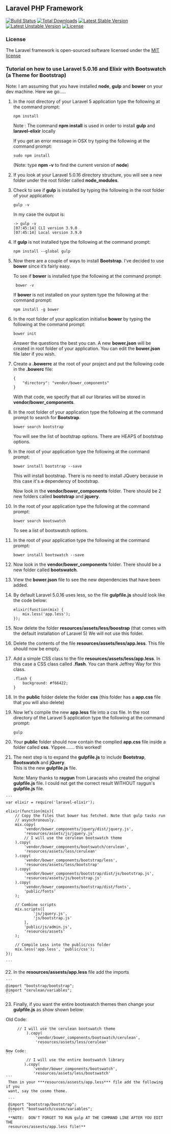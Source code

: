 ## Laravel PHP Framework

[![Build Status](https://travis-ci.org/laravel/framework.svg)](https://travis-ci.org/laravel/framework)
[![Total Downloads](https://poser.pugx.org/laravel/framework/downloads.svg)](https://packagist.org/packages/laravel/framework)
[![Latest Stable Version](https://poser.pugx.org/laravel/framework/v/stable.svg)](https://packagist.org/packages/laravel/framework)
[![Latest Unstable Version](https://poser.pugx.org/laravel/framework/v/unstable.svg)](https://packagist.org/packages/laravel/framework)
[![License](https://poser.pugx.org/laravel/framework/license.svg)](https://packagist.org/packages/laravel/framework)

### License

The Laravel framework is open-sourced software licensed under the [MIT license](http://opensource.org/licenses/MIT)

### Tutorial on how to use Laravel 5.0.16 and Elixir with Bootswatch (a Theme for Bootstrap)

Note:   I am assuming that you have installed **node**, **gulp** and **bower** on your dev machine.
        Here we go.....

1. In the root directory of your Laravel 5 application type the following at the command prompt: 
	```
	npm install
    ```
	Note : The command **npm install** 
           is used in order to install **gulp** and **laravel-elixir** locally

	If you get an error message in OSX try typing the following at the command prompt:
	```
	sudo npm install
    ```
   (Note:  type **npm -v** to find the current version of **node**)
 
2.  If you look at your Laravel 5.0.16 directory structure, you will see a new folder under
 	the root folder called **node_modules**.

3.  Check to see if **gulp** is installed by typing the following in the root folder of your application:

    ```
	gulp -v
	```
	

    In my case the output is:
	```
	-> gulp -v
	[07:45:14] CLI version 3.9.0
	[07:45:14] Local version 3.9.0
	```
	
4.  If **gulp** is not installed type the following at the command prompt:
	```	
	npm install --global gulp
	```
	
5. Now there are a couple of ways to install **Bootstrap**. I’ve decided to use **bower** 
   since it’s fairly easy.
   
   To see if **bower** is installed type the following at the command prompt:
   ```
   	bower -v
   ```
   If **bower** is not installed on your system type the following at the command prompt:
   ```
   npm install -g bower
   ```
   
6. In the root folder of your application initialise **bower** by typing 
   the following at the command prompt:

   ```
   bower init
   ```
   
   Answer the questions the best you can.  A new **bower.json** will be created in root folder
   of your application.  You can edit the **bower.json** file later if you wish.

7. Create a **.bowerrc** at the root of your project and put the following code 
   in the **.bowerc** file:
   
	```
	{
		"directory": "vendor/bower_components"
	}
	```
	
    With that code, we specify that all our libraries will be stored in **vendor/bower_components**.

8.  In the root folder of your application type the following at the command prompt to search for
    **Bootstrap**.
    ```
	bower search bootstrap
	```
	You will see the list of bootstrap options.  There are HEAPS of bootstrap options.

9.  In the root of your application type the following at the command prompt:

    ```
	bower install bootstrap --save
    ```
    
	This will install bootstrap. There is no need to install JQuery because in this 
	case it's a dependency of bootstrap.

	Now look in the **vendor/bower_components** folder.  There should be
	2 new folders called **bootstrap** and **jquery**.

10. In the root of your application type the following at the command prompt:

    ```
	bower search bootswatch
    ```
    
	To see a list of bootswatch options.


11. In the root of your application type the following at the command prompt:

	```	
	bower install bootswatch --save
    ```

12.  Now look in the **vendor/bower_components** folder.  There should be
	 a new folder called **bootswatch**.

13. View the **bower.json** file to see the new dependencies that have been added.


14. By default Laravel 5.0.16 uses less, so the file **gulpfile.js** should look like
    the code below:
    
    ```
    elixir(function(mix) {
    	mix.less('app.less');
    });
    ```
    
15. Now delete the folder **resources/assets/less/boostrap** (that comes with the default installation of Laravel 5)
 	 We will not use this folder.

16. Delete the contents of the file **resources/assets/less/app.less**.  This file should now
 	 be empty.

17. Add a simple CSS class to the file **resources/assets/less/app.less**. 
    In this case a CSS class called **.flash**.  You can thank Jeffrey Way for this class.
    
    ```
    .flash {
        background: #f66422;
    } 
    ```

18. In the **public** folder delete the folder **css** (this folder has a **app.css** file that you will
    also delete)


19. Now let's compile the new **app.less** file into a css file.  In the root directory of the Laravel 5
 	application type the following at the command prompt:
 	
    ```
 	gulp
    ```
    
20.  Your **public** folder should now contain the complied **app.css** file inside
     a folder called **css**.  Yippee....... this worked!

21.  The next step is to expand the **gulpfile.js** to include **Bootstrap**, **Bootswatch** and
     **jQuery**.  
     This is the new **gulpfile.js** file.
     
     Note:  Many thanks to **raygun** from Laracasts who created the original **gulpfile.js** file.
            I could not get the correct result WITHOUT raygun's **gulpfile.js** file.
            
    ```
    var elixir = require('laravel-elixir');
    
    elixir(function(mix){
        // Copy the files that bower has fetched. Note that gulp tasks run
        // asynchronously. 
        mix.copy(
            'vendor/bower_components/jquery/dist/jquery.js',
            'resources/assets/js/jquery.js'
            // I will use the cerulean bootswatch theme
        ).copy(
            'vendor/bower_components/bootswatch/cerulean',
            'resources/assets/less/cerulean'
        ).copy(
            'vendor/bower_components/bootstrap/less',
            'resources/assets/less/bootstrap'
        ).copy(
            'vendor/bower_components/bootstrap/dist/js/bootstrap.js',
            'resources/assets/js/bootstrap.js'
        ).copy(
            'vendor/bower_components/bootstrap/dist/fonts',
            'public/fonts'
        );

        // Combine scripts
        mix.scripts([
                'js/jquery.js',
                'js/bootstrap.js'
            ],
            'public/js/admin.js',
            'resources/assets'
        );

        // Compile Less into the public/css folder
        mix.less('app.less', 'public/css');
    });
    
	```

22.  In the **resources/assests/app.less** file add the imports

	```
	@import "bootstrap/bootstrap";
	@import "cerulean/variables";
	```

23. Finally, if you want the entire bootswatch themes then change your **gulpfile.js**
   as show shown below:


   Old Code:
   ```
        // I will use the cerulean bootswatch theme
		    ).copy(
		        'vendor/bower_components/bootswatch/cerulean',
		        'resources/assets/less/cerulean'
   ```
    New Code:
    ```
    	     // I will use the entire bootswatch library
    		).copy(
        		'vendor/bower_components/bootswatch',
        		'resources/assets/less/bootswatch'
    ```
     Then in your ***resources/assests/app.less*** file add the following if you
     want, say the cosmo theme.
     
     ```
     @import "bootstrap/bootstrap";
     @import "bootswatch/cosmo/variables";
     ```
     **NOTE:  DON'T FORGET TO RUN gulp AT THE COMMAND LINE AFTER YOU EDIT THE
     resources/assests/app.less file!**